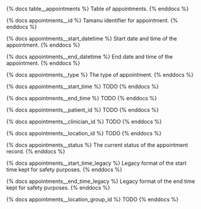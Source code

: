 {% docs table__appointments %}
Table of appointments.
{% enddocs %}

{% docs appointments__id %}
Tamanu identifier for appointment.
{% enddocs %}

{% docs appointments__start_datetime %}
Start date and time of the appointment.
{% enddocs %}

{% docs appointments__end_datetime %}
End date and time of the appointment.
{% enddocs %}

{% docs appointments__type %}
The type of appointment.
{% enddocs %}

{% docs appointments__start_time %}
TODO
{% enddocs %}

{% docs appointments__end_time %}
TODO
{% enddocs %}

{% docs appointments__patient_id %}
TODO
{% enddocs %}

{% docs appointments__clinician_id %}
TODO
{% enddocs %}

{% docs appointments__location_id %}
TODO
{% enddocs %}

{% docs appointments__status %}
The current status of the appointment record.
{% enddocs %}

{% docs appointments__start_time_legacy %}
Legacy format of the start time kept for safety purposes.
{% enddocs %}

{% docs appointments__end_time_legacy %}
Legacy format of the end time kept for safety purposes.
{% enddocs %}

{% docs appointments__location_group_id %}
TODO
{% enddocs %}

